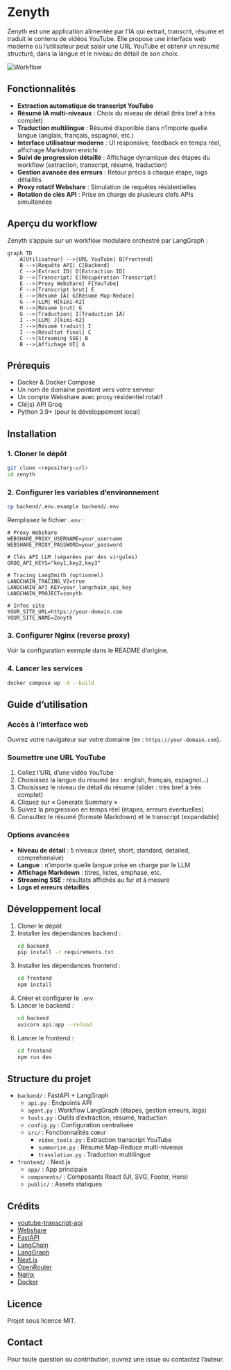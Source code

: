 # Zenyth

Zenyth est une application alimentée par l’IA qui extrait, transcrit, résume et traduit le contenu de vidéos YouTube. Elle propose une interface web moderne où l’utilisateur peut saisir une URL YouTube et obtenir un résumé structuré, dans la langue et le niveau de détail de son choix.

![Workflow](agent_workflow.png)

## Fonctionnalités

- **Extraction automatique de transcript YouTube**
- **Résumé IA multi-niveaux** : Choix du niveau de détail (très bref à très complet)
- **Traduction multilingue** : Résumé disponible dans n’importe quelle langue (anglais, français, espagnol, etc.)
- **Interface utilisateur moderne** : UI responsive, feedback en temps réel, affichage Markdown enrichi
- **Suivi de progression détaillé** : Affichage dynamique des étapes du workflow (extraction, transcript, résumé, traduction)
- **Gestion avancée des erreurs** : Retour précis à chaque étape, logs détaillés
- **Proxy rotatif Webshare** : Simulation de requêtes résidentielles
- **Rotation de clés API** : Prise en charge de plusieurs clefs APIs simultanées

## Aperçu du workflow

Zenyth s’appuie sur un workflow modulaire orchestré par LangGraph :

```mermaid
graph TD
    A[Utilisateur] -->|URL YouTube| B[Frontend]
    B -->|Requête API| C[Backend]
    C -->|Extract ID| D[Extraction ID]
    D -->|Transcript| E[Récupération Transcript]
    E -->|Proxy Webshare| F[YouTube]
    F -->|Transcript brut| E
    E -->|Résumé IA| G[Résumé Map-Reduce]
    G -->|LLM| H[kimi-K2]
    H -->|Résumé brut| G
    G -->|Traduction| I[Traduction IA]
    I -->|LLM| J[kimi-K2]
    J -->|Résumé traduit| I
    I -->|Résultat final| C
    C -->|Streaming SSE| B
    B -->|Affichage UI| A
```

## Prérequis

- Docker & Docker Compose
- Un nom de domaine pointant vers votre serveur
- Un compte Webshare avec proxy résidentiel rotatif
- Clé(s) API Groq
- Python 3.9+ (pour le développement local)

## Installation

### 1. Cloner le dépôt

```bash
git clone <repository-url>
cd zenyth
```

### 2. Configurer les variables d’environnement

```bash
cp backend/.env.example backend/.env
```

Remplissez le fichier `.env` :

```
# Proxy Webshare
WEBSHARE_PROXY_USERNAME=your_username
WEBSHARE_PROXY_PASSWORD=your_password

# Clés API LLM (séparées par des virgules)
GROQ_API_KEYS="key1,key2,key3"

# Tracing LangSmith (optionnel)
LANGCHAIN_TRACING_V2=true
LANGCHAIN_API_KEY=your_langchain_api_key
LANGCHAIN_PROJECT=zenyth

# Infos site
YOUR_SITE_URL=https://your-domain.com
YOUR_SITE_NAME=Zenyth
```

### 3. Configurer Nginx (reverse proxy)

Voir la configuration exemple dans le README d’origine.

### 4. Lancer les services

```bash
docker compose up -d --build
```

## Guide d’utilisation

### Accès à l’interface web

Ouvrez votre navigateur sur votre domaine (ex : `https://your-domain.com`).

### Soumettre une URL YouTube

1. Collez l’URL d’une vidéo YouTube
2. Choisissez la langue du résumé (ex : english, français, espagnol…)
3. Choisissez le niveau de détail du résumé (slider : très bref à très complet)
4. Cliquez sur « Generate Summary »
5. Suivez la progression en temps réel (étapes, erreurs éventuelles)
6. Consultez le résumé (formaté Markdown) et le transcript (expandable)

### Options avancées

- **Niveau de détail** : 5 niveaux (brief, short, standard, detailed, comprehensive)
- **Langue** : n’importe quelle langue prise en charge par le LLM
- **Affichage Markdown** : titres, listes, emphase, etc.
- **Streaming SSE** : résultats affichés au fur et à mesure
- **Logs et erreurs détaillés**

## Développement local

1. Cloner le dépôt
2. Installer les dépendances backend :
   ```bash
   cd backend
   pip install -r requirements.txt
   ```
3. Installer les dépendances frontend :
   ```bash
   cd frontend
   npm install
   ```
4. Créer et configurer le `.env`
5. Lancer le backend :
   ```bash
   cd backend
   uvicorn api:app --reload
   ```
6. Lancer le frontend :
   ```bash
   cd frontend
   npm run dev
   ```

## Structure du projet

- `backend/` : FastAPI + LangGraph
  - `api.py` : Endpoints API
  - `agent.py` : Workflow LangGraph (étapes, gestion erreurs, logs)
  - `tools.py` : Outils d’extraction, résumé, traduction
  - `config.py` : Configuration centralisée
  - `src/` : Fonctionnalités cœur
    - `video_tools.py` : Extraction transcript YouTube
    - `summarize.py` : Résumé Map-Reduce multi-niveaux
    - `translation.py` : Traduction multilingue
- `frontend/` : Next.js
  - `app/` : App principale
  - `components/` : Composants React (UI, SVG, Footer, Hero)
  - `public/` : Assets statiques

## Crédits

- [youtube-transcript-api](https://github.com/jdepoix/youtube-transcript-api)
- [Webshare](https://www.webshare.io/)
- [FastAPI](https://fastapi.tiangolo.com/)
- [LangChain](https://langchain.com/)
- [LangGraph](https://github.com/langchain-ai/langgraph)
- [Next.js](https://nextjs.org/)
- [OpenRouter](https://openrouter.ai/)
- [Nginx](https://nginx.org/)
- [Docker](https://www.docker.com/)

## Licence

Projet sous licence MIT.

## Contact

Pour toute question ou contribution, ouvrez une issue ou contactez l’auteur.
